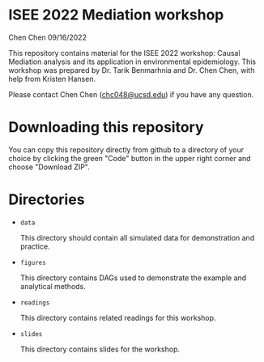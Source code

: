 ISEE 2022 Mediation workshop
================
Chen Chen
09/16/2022

This repository contains material for the ISEE 2022 workshop: Causal Mediation analysis and its application in environmental epidemiology. This workshop was prepared by Dr. Tarik Benmarhnia and Dr. Chen Chen, with help from Kristen Hansen.

Please contact Chen Chen (chc048@ucsd.edu) if you have any question.

# Downloading this repository

You can copy this repository directly from github to a directory of your choice by clicking the green "Code" button in the upper right corner and choose "Download ZIP".

# Directories

- `data`

  This directory should contain all simulated data for demonstration and practice.

- `figures`

  This directory contains DAGs used to demonstrate the example and analytical methods.

- `readings`

  This directory contains related readings for this workshop.

- `slides`

  This directory contains slides for the workshop.
